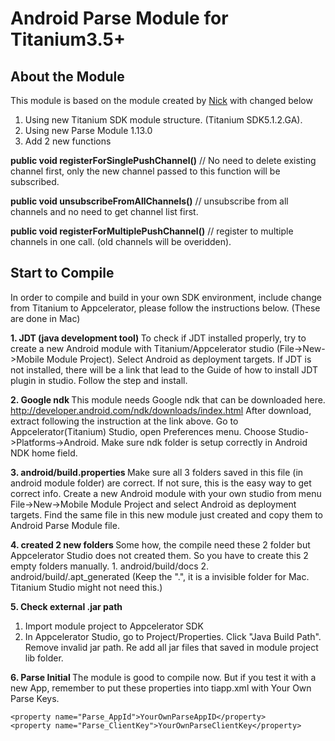 # Android Parse Module for Titanium3.5+

<h2>About the Module</h2>
This module is based on the module created by <a href="https://github.com/ndizazzo/android-parse-titanium-module">Nick</a>
with changed below

1. Using new Titanium SDK module structure. (Titanium SDK5.1.2.GA).
2. Using new Parse Module 1.13.0
3. Add 2 new functions

<b>public void registerForSinglePushChannel()</b>
   // No need to delete existing channel first, only the new channel passed to this function will be subscribed.

<b>public void unsubscribeFromAllChannels()</b>
  // unsubscribe from all channels and no need to get channel list first.

<b>public void registerForMultiplePushChannel()</b>
// register to multiple channels in one call. (old channels will be overidden).

<h2>Start to Compile</h2>

In order to compile and build in your own SDK environment, include change from Titanium to Appcelerator, please follow the instructions below. (These are done in Mac)

<b>1. JDT (java development tool) </b>
To check if JDT installed properly, try to create a new Android module with Titanium/Appcelerator studio (File->New->Mobile Module Project). Select Android as deployment targets. If JDT is not installed, there will be a link that lead to the Guide of how to install JDT plugin in studio. Follow the step and install.

<b>2. Google ndk </b>
This module needs Google ndk that can be downloaded here. http://developer.android.com/ndk/downloads/index.html
After download, extract following the instruction at the link above. Go to Appcelerator(Titanium) Studio, open Preferences menu. Choose Studio->Platforms->Android. Make sure ndk folder is setup correctly in Android NDK home field.

<b>3. android/build.properties </b>
Make sure all 3 folders saved in this file (in android module folder) are correct. If not sure, this is the easy way to get correct info. Create a new Android module with your own studio from menu File->New->Mobile Module Project and select Android as deployment targets. Find the same file in this new module just created and copy them to Android Parse Module file.

<b>4. created 2 new folders </b>
Some how, the compile need these 2 folder but Appcelerator Studio does not created them. So you have to create this 2 empty folders manually.
    1. android/build/docs
    2. android/build/.apt_generated (Keep the ".", it is a invisible folder for Mac. Titanium Studio might not need this.)

<b>5. Check external .jar path </b>
1. Import module project to Appcelerator SDK
2. In Appcelerator Studio, go to Project/Properties. Click "Java Build Path". Remove invalid jar path. Re add all jar files that saved in module project lib folder.

<b>6. Parse Initial </b>
The module is good to compile now. But if you test it with a new App, remember to put these properties into tiapp.xml with Your Own Parse Keys.

    <property name="Parse_AppId">YourOwnParseAppID</property>
    <property name="Parse_ClientKey">YourOwnParseClientKey</property>

